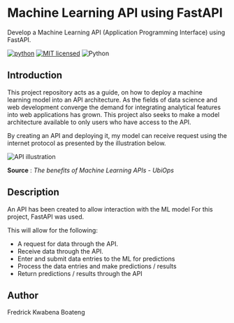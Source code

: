 # Machine Learning API using FastAPI
Develop a Machine Learning API (Application Programming Interface) using FastAPI.

[![python](https://img.shields.io/badge/Python-3776AB?style=for-the-badge&logo=python&logoColor=white)](https://img.shields.io/badge/Python-3776AB?style=for-the-badge&logo=python&logoColor=white)
[![MIT licensed](https://img.shields.io/badge/license-mit-blue?style=for-the-badge&logo=appveyor)](./LICENSE)
![Python](https://img.shields.io/badge/python-3.9-blue.svg)

## Introduction

This project repository acts as a guide, on how to deploy a machine learning model into an API architecture. As the fields of data science and web development converge the demand for integrating analytical features into web applications has grown. This project also seeks to make a model architecture available to only users who have access to the API. 

By creating an API and deploying it, my model can receive request using the internet protocol as presented by the illustration below.

![API illustration](https://lh3.googleusercontent.com/-qVJ4ZsbjsmH6CnYbojsAR4ImyHV8yxsFVinunH-pX7VCapGvufcXiPak6YVKIrj9ZdiCHwK5UFtQW8yuU5t83pz6fbqN1F2p74OWuT5dObCPnTBuCYr_P1mUg8arbP0WuEt7j_A)

**Source** : *The benefits of Machine Learning APIs - UbiOps*


## Description
<!-- 
[FastAPI](https://fastapi.tiangolo.com/) # 
-->

An API has been created to allow interaction with the ML model
For this project, FastAPI was used.

This will allow for the following:
- A request for data through the API.
- Receive data through the API.
- Enter and submit data entries to the ML for predictions
- Process the data entries and make predictions / results
- Return predictions / results through the API



## Author
Fredrick Kwabena Boateng
